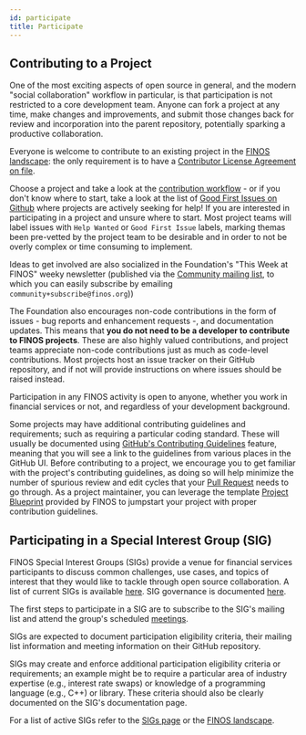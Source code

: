 ```yaml
---
id: participate
title: Participate
---
```


## Contributing to a Project
One of the most exciting aspects of open source in general, and the modern "social collaboration" workflow in particular, is that participation is not restricted to a core development team.  Anyone can fork a project at any time, make changes and improvements, and submit those changes back for review and incorporation into the parent repository, potentially sparking a productive collaboration.

Everyone is welcome to contribute to an existing project in the [FINOS landscape](landscape.finos.org): the only requirement is to have a [Contributor License Agreement on file](../governance/Software-Projects/EasyCLA.md).

Choose a project and take a look at the [contribution workflow](../governance/Software-Projects/Contribution.md#contribution-of-code-to-an-existing-finos-project) - or if you don't know where to start, take a look at the list of [Good First Issues on Github](https://github.com/search?q=org%3Afinos+is%3Aopen+label%3A%22good+first+issue%22&unscoped_q=is%3Aopen+label%3A%22good+first+issue%22) where projects are actively seeking for help! If you are interested in participating in a project and unsure where to start. Most project teams will label issues with `Help Wanted` or `Good First Issue` labels, marking themas been pre-vetted by the project team to be desirable and in order to not be overly complex or time consuming to implement. 

Ideas to get involved are also socialized in the Foundation's "This Week at FINOS" weeky newsletter (published via the [Community mailing list](https://groups.google.com/a/finos.org/g/community), to which you can easily subscribe by emailing ```community+subscribe@finos.org```)) 

The Foundation also encourages non-code contributions in the form of issues - bug reports and enhancement requests -, and documentation updates. This means that **you do not need to be a developer to contribute to FINOS projects**. These are also highly valued contributions, and project teams appreciate non-code contributions just as much as code-level contributions.  Most projects host an issue tracker on their GitHub repository, and if not will provide instructions on where issues should be raised instead.

Participation in any FINOS activity is open to anyone, whether you work in financial services or not, and regardless of your development background.

Some projects may have additional contributing guidelines and requirements; such as requiring a particular coding standard. These will usually be documented using [GitHub's Contributing Guidelines](https://help.github.com/articles/setting-guidelines-for-repository-contributors/) feature, meaning that you will see a link to the guidelines from various places in the GitHub UI. Before contributing to a project, we encourage you to get familiar with the project's contributing guidelines, as doing so will help minimize the number of spurious review and edit cycles that your [Pull Request](https://docs.github.com/en/pull-requests/collaborating-with-pull-requests/proposing-changes-to-your-work-with-pull-requests/about-pull-requests) needs to go through. As a project maintainer, you can leverage the template [Project Blueprint](https://github.com/finos/software-project-blueprint) provided by FINOS to jumpstart your project with proper contribution guidelines.

## Participating in a Special Interest Group (SIG)
FINOS Special Interest Groups (SIGs) provide a venue for financial services participants to discuss common challenges, use cases, and topics of interest that they would like to tackle through open source collaboration. A list of current SIGs is available [here](https://github.com/finos/community/tree/master/governance/special-interest-groups). SIG governance is documented [here](https://github.com/finos/community/tree/master/governance#special-interest-groups).

The first steps to participate in a SIG are to subscribe to the SIG's mailing list and attend the group's scheduled [meetings](https://calendar.google.com/calendar/u/0/embed?src=finos.org_fac8mo1rfc6ehscg0d80fi8jig@group.calendar.google.com&ctz=America/New_York).

SIGs are expected to document participation eligibility criteria, their mailing list information and meeting information on their GitHub repository.

SIGs may create and enforce additional participation eligibility criteria or requirements; an example might be to require a particular area of industry expertise (e.g., interest rate swaps) or knowledge of a programming language (e.g., C++) or library. These criteria should also be clearly documented on the SIG's documentation page.

For a list of active SIGs refer to the [SIGs page](../governance/special-interest-groups) or the [FINOS landscape](https://landscape.finos.org/).
